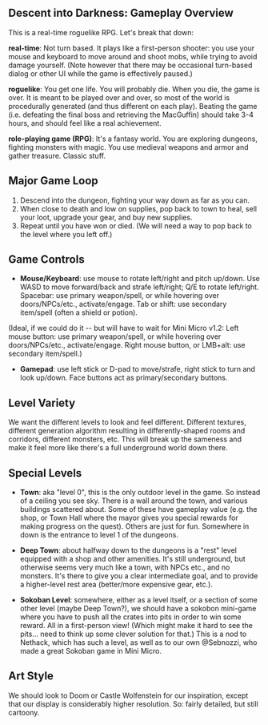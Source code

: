 ## Descent into Darkness: Gameplay Overview

This is a real-time roguelike RPG.  Let's break that down:

**real-time**: Not turn based.  It plays like a first-person shooter: you use your mouse and keyboard to move around and shoot mobs, while trying to avoid damage yourself.  (Note however that there may be occasional turn-based dialog or other UI while the game is effectively paused.)

**roguelike**: You get one life.  You will probably die.  When you die, the game is over.  It is meant to be played over and over, so most of the world is procedurally generated (and thus different on each play).  Beating the game (i.e. defeating the final boss and retrieving the MacGuffin) should take 3-4 hours, and should feel like a real achievement.

**role-playing game (RPG)**: It's a fantasy world.  You are exploring dungeons, fighting monsters with magic.  You use medieval weapons and armor and gather treasure.  Classic stuff.


## Major Game Loop

1. Descend into the dungeon, fighting your way down as far as you can.
2. When close to death and low on supplies, pop back to town to heal, sell your loot, upgrade your gear, and buy new supplies.
3. Repeat until you have won or died.  (We will need a way to pop back to the level where you left off.)


## Game Controls

- **Mouse/Keyboard**: use mouse to rotate left/right and pitch up/down.  Use WASD to move forward/back and strafe left/right; Q/E to rotate left/right.  Spacebar: use primary weapon/spell, or while hovering over doors/NPCs/etc., activate/engage.  Tab or shift: use secondary item/spell (often a shield or potion).

(Ideal, if we could do it -- but will have to wait for Mini Micro v1.2: Left mouse button: use primary weapon/spell, or while hovering over doors/NPCs/etc., activate/engage.  Right mouse button, or LMB+alt: use secondary item/spell.)


- **Gamepad**: use left stick or D-pad to move/strafe, right stick to turn and look up/down.  Face buttons act as primary/secondary buttons.


## Level Variety

We want the different levels to look and feel different.  Different textures, different generation algorithm resulting in differently-shaped rooms and corridors, different monsters, etc.  This will break up the sameness and make it feel more like there's a full underground world down there.

## Special Levels

- **Town**: aka "level 0", this is the only outdoor level in the game.  So instead of a ceiling you see sky.  There is a wall around the town, and various buildings scattered about.  Some of these have gameplay value (e.g. the shop, or Town Hall where the mayor gives you special rewards for making progress on the quest).  Others are just for fun.  Somewhere in down is the entrance to level 1 of the dungeons.

- **Deep Town**: about halfway down to the dungeons is a "rest" level equipped with a shop and other amenities.  It's still underground, but otherwise seems very much like a town, with NPCs etc., and no monsters.  It's there to give you a clear intermediate goal, and to provide a higher-level rest area (better/more expensive gear, etc.).

- **Sokoban Level**: somewhere, either as a level itself, or a section of some other level (maybe Deep Town?), we should have a sokobon mini-game where you have to push all the crates into pits in order to win some reward.  All in a first-person view!  (Which might make it hard to see the pits... need to think up some clever solution for that.)  This is a nod to Nethack, which has such a level, as well as to our own @Sebnozzi, who made a great Sokoban game in Mini Micro.


## Art Style

We should look to Doom or Castle Wolfenstein for our inspiration, except that our display is considerably higher resolution.  So: fairly detailed, but still cartoony.

